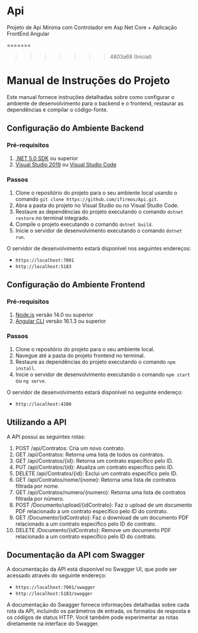 # Api
Projeto de Api Mínima com Controlador em Asp Net Core + Aplicação FrontEnd Angular

=======
>>>>>>> 4803a68 (Inicial)
# Manual de Instruções do Projeto

Este manual fornece instruções detalhadas sobre como configurar o ambiente de desenvolvimento para o backend e o frontend, restaurar as dependências e compilar o código-fonte.

## Configuração do Ambiente Backend

### Pré-requisitos

1. [.NET 5.0 SDK](https://dotnet.microsoft.com/download) ou superior
2. [Visual Studio 2019](https://visualstudio.microsoft.com/vs/) ou [Visual Studio Code](https://code.visualstudio.com/)

### Passos

1. Clone o repositório do projeto para o seu ambiente local usando o comando `git clone https://github.com/ifirmos/Api.git`.
2. Abra a pasta do projeto no Visual Studio ou no Visual Studio Code.
3. Restaure as dependências do projeto executando o comando `dotnet restore` no terminal integrado.
4. Compile o projeto executando o comando `dotnet build`.
5. Inicie o servidor de desenvolvimento executando o comando `dotnet run`.

O servidor de desenvolvimento estará disponível nos seguintes endereços:

- `https://localhost:7001`
- `http://localhost:5183`

## Configuração do Ambiente Frontend

### Pré-requisitos

1. [Node.js](https://nodejs.org/en/download/) versão 14.0 ou superior
2. [Angular CLI](https://cli.angular.io/) versão 16.1.3 ou superior

### Passos

1. Clone o repositório do projeto para o seu ambiente local.
2. Navegue até a pasta do projeto frontend no terminal.
3. Restaure as dependências do projeto executando o comando `npm install`.
4. Inicie o servidor de desenvolvimento executando o comando `npm start` ou `ng serve`.

O servidor de desenvolvimento estará disponível no seguinte endereço:

- `http://localhost:4200`

## Utilizando a API

A API possui as seguintes rotas:

1.	POST /api/Contratos: Cria um novo contrato.
2.	GET /api/Contratos: Retorna uma lista de todos os contratos.
3.	GET /api/Contratos/{id}: Retorna um contrato específico pelo ID.
4.	PUT /api/Contratos/{id}: Atualiza um contrato específico pelo ID.
5.	DELETE /api/Contratos/{id}: Exclui um contrato específico pelo ID.
6.	GET /api/Contratos/nome/{nome}: Retorna uma lista de contratos filtrada por nome.
7.	GET /api/Contratos/numero/{numero}: Retorna uma lista de contratos filtrada por número.
8.	POST /Documento/upload/{idContrato}: Faz o upload de um documento PDF relacionado a um contrato específico pelo ID do contrato.
9.	GET /Documento/{idContrato}: Faz o download de um documento PDF relacionado a um contrato específico pelo ID do contrato.
10.	DELETE /Documento/{idContrato}: Remove um documento PDF relacionado a um contrato específico pelo ID do contrato.


## Documentação da API com Swagger

A documentação da API está disponível no Swagger UI, que pode ser acessado através do seguinte endereço:

- `https://localhost:7001/swagger`
- `http://localhost:5183/swagger`

A documentação do Swagger fornece informações detalhadas sobre cada rota da API, incluindo os parâmetros de entrada, os formatos de resposta e os códigos de status HTTP. Você também pode experimentar as rotas diretamente na interface do Swagger.
